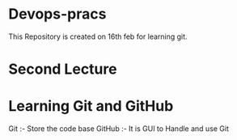 # Devops-pracs
This Repository is created on 16th feb for learning git.

# Second Lecture

# Learning Git and GitHub
  Git :- Store the code base
  GitHub :- It is GUI to Handle and use Git   
  
